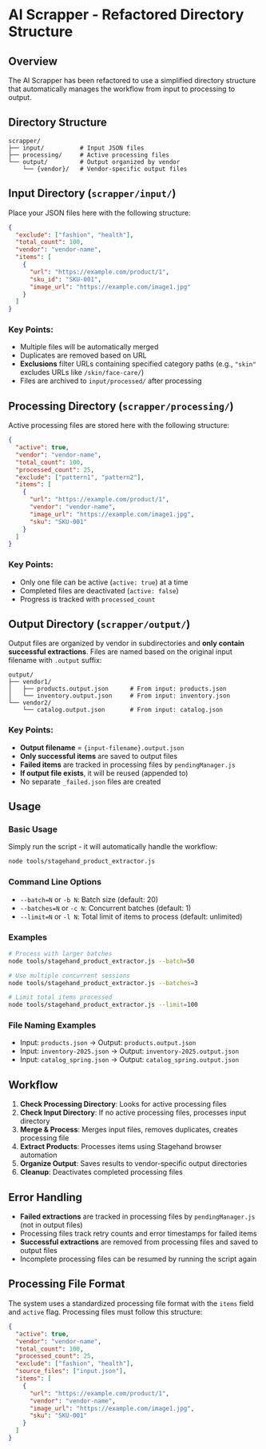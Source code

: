 # AI Scrapper - Refactored Directory Structure

## Overview

The AI Scrapper has been refactored to use a simplified directory structure that automatically manages the workflow from input to processing to output.

## Directory Structure

```
scrapper/
├── input/          # Input JSON files
├── processing/     # Active processing files
└── output/         # Output organized by vendor
    └── {vendor}/   # Vendor-specific output files
```

## Input Directory (`scrapper/input/`)

Place your JSON files here with the following structure:

```json
{
  "exclude": ["fashion", "health"],
  "total_count": 100,
  "vendor": "vendor-name",
  "items": [
    {
      "url": "https://example.com/product/1",
      "sku_id": "SKU-001",
      "image_url": "https://example.com/image1.jpg"
    }
  ]
}
```

### Key Points:
- Multiple files will be automatically merged
- Duplicates are removed based on URL
- **Exclusions** filter URLs containing specified category paths (e.g., `"skin"` excludes URLs like `/skin/face-care/`)
- Files are archived to `input/processed/` after processing

## Processing Directory (`scrapper/processing/`)

Active processing files are stored here with the following structure:

```json
{
  "active": true,
  "vendor": "vendor-name",
  "total_count": 100,
  "processed_count": 25,
  "exclude": ["pattern1", "pattern2"],
  "items": [
    {
      "url": "https://example.com/product/1",
      "vendor": "vendor-name",
      "image_url": "https://example.com/image1.jpg",
      "sku": "SKU-001"
    }
  ]
}
```

### Key Points:
- Only one file can be active (`active: true`) at a time
- Completed files are deactivated (`active: false`)
- Progress is tracked with `processed_count`

## Output Directory (`scrapper/output/`)

Output files are organized by vendor in subdirectories and **only contain successful extractions**. Files are named based on the original input filename with `.output` suffix:

```
output/
├── vendor1/
│   ├── products.output.json      # From input: products.json
│   └── inventory.output.json     # From input: inventory.json
└── vendor2/
    └── catalog.output.json       # From input: catalog.json
```

### Key Points:
- **Output filename** = `{input-filename}.output.json`
- **Only successful items** are saved to output files
- **Failed items** are tracked in processing files by `pendingManager.js`
- **If output file exists**, it will be reused (appended to)
- No separate `_failed.json` files are created

## Usage

### Basic Usage

Simply run the script - it will automatically handle the workflow:

```bash
node tools/stagehand_product_extractor.js
```

### Command Line Options

- `--batch=N` or `-b N`: Batch size (default: 20)
- `--batches=N` or `-c N`: Concurrent batches (default: 1)
- `--limit=N` or `-l N`: Total limit of items to process (default: unlimited)

### Examples

```bash
# Process with larger batches
node tools/stagehand_product_extractor.js --batch=50

# Use multiple concurrent sessions
node tools/stagehand_product_extractor.js --batches=3

# Limit total items processed
node tools/stagehand_product_extractor.js --limit=100
```

### File Naming Examples

- Input: `products.json` → Output: `products.output.json`
- Input: `inventory-2025.json` → Output: `inventory-2025.output.json`
- Input: `catalog_spring.json` → Output: `catalog_spring.output.json`

## Workflow

1. **Check Processing Directory**: Looks for active processing files
2. **Check Input Directory**: If no active processing files, processes input directory
3. **Merge & Process**: Merges input files, removes duplicates, creates processing file
4. **Extract Products**: Processes items using Stagehand browser automation
5. **Organize Output**: Saves results to vendor-specific output directories
6. **Cleanup**: Deactivates completed processing files

## Error Handling

- **Failed extractions** are tracked in processing files by `pendingManager.js` (not in output files)
- Processing files track retry counts and error timestamps for failed items
- **Successful extractions** are removed from processing files and saved to output files
- Incomplete processing files can be resumed by running the script again

## Processing File Format

The system uses a standardized processing file format with the `items` field and `active` flag. Processing files must follow this structure:

```json
{
  "active": true,
  "vendor": "vendor-name",
  "total_count": 100,
  "processed_count": 25,
  "exclude": ["fashion", "health"],
  "source_files": ["input.json"],
  "items": [
    {
      "url": "https://example.com/product/1",
      "vendor": "vendor-name",
      "image_url": "https://example.com/image1.jpg",
      "sku": "SKU-001"
    }
  ]
}
```
